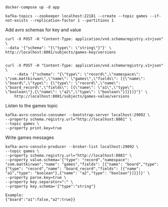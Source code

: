

`docker-compose up -d app`

`kafka-topics --zookeeper localhost:22181 --create --topic games --if-not-exists --replication-factor 1 --partitions 1`

Add avro schemas for key and value
```
curl -X POST -H "Content-Type: application/vnd.schemaregistry.v1+json" \
--data '{"schema": "{\"type\": \"string\"}"}' \
http://localhost:8081/subjects/games-key/versions


curl -X POST -H "Content-Type: application/vnd.schemaregistry.v1+json" \
    --data '{"schema": "{\"type\": \"record\",\"namespace\": \"com.mattkirwan\",\"name\": \"games\",\"fields\": [{\"name\": \"board\",\"type\": {\"type\": \"record\",\"name\": \"board_record\",\"fields\": [{\"name\": \"a1\",\"type\": \"boolean\"},{\"name\": \"a2\",\"type\": \"boolean\"}]}}]}"}' \
    http://localhost:8081/subjects/games-value/versions
```

Listen to the games topic
```
kafka-avro-console-consumer --bootstrap-server localhost:29092 \
--property schema.registry.url="http://localhost:8081" \
--topic games \
--property print.key=true
```

Write games messages
```
kafka-avro-console-producer --broker-list localhost:29092 \
--topic games \
--property schema.registry.url="http://localhost:8081" \
--property value.schema='{"type": "record","namespace": "com.mattkirwan","name": "games","fields": [{"name": "board","type": {"type": "record","name": "board_record","fields": [{"name": "a1","type": "boolean"},{"name": "a2","type": "boolean"}]}}]}' \
--property parse.key=true \
--property key.separator=":" \
--property key.schema='{"type":"string"}

Example:
{"board":"a1":false,"a2":true}}

```